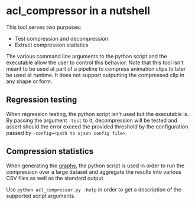 # acl_compressor in a nutshell

This tool serves two purposes:

*  Test compression and decompression
*  Extract compression statistics

The various command line arguments to the python script and the executable allow the user to control this behavior. Note that this tool isn't meant to be used at part of a pipeline to compress animation clips to later be used at runtime. It does not support outputting the compressed clip in any shape or form.

## Regression testing

When regression testing, the python script isn't used but the executable is. By passing the argument `-test` to it, decompression will be tested and assert should the error exceed the provided threshold by the configuration passed by `-config=<path to sjson config file>`.

## Compression statistics

When generating the [graphs](../../docs/graph_generation.md), the python script is used in order to run the compression over a large dataset and aggregate the results into various CSV files as well as the standard output.

Use `python acl_compressor.py -help` in order to get a description of the supported script arguments.
